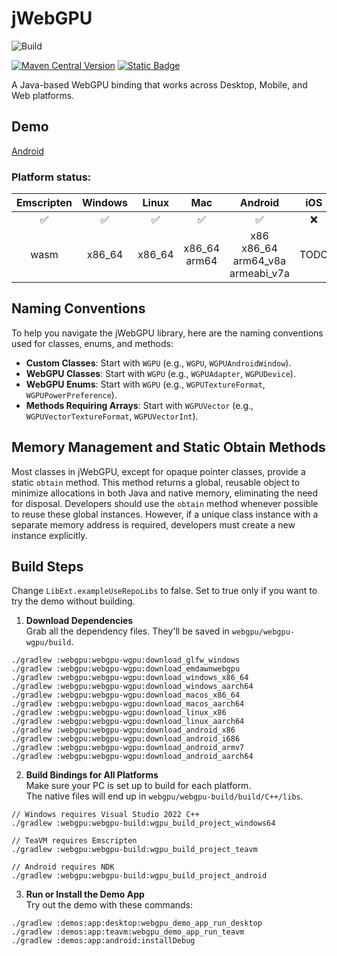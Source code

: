 # jWebGPU

![Build](https://github.com/xpenatan/jWebGPU/actions/workflows/snapshot.yml/badge.svg)

[![Maven Central Version](https://img.shields.io/maven-central/v/com.github.xpenatan.jWebGPU/webgpu-core)](https://central.sonatype.com/artifact/com.github.xpenatan.jWebGPU/webgpu-core)
[![Static Badge](https://img.shields.io/badge/snapshot---SNAPSHOT-red)](https://central.sonatype.com/service/rest/repository/browse/maven-snapshots/com/github/xpenatan/jWebGPU/)

A Java-based WebGPU binding that works across Desktop, Mobile, and Web platforms.

## Demo
[Android](https://play.google.com/store/apps/details?id=com.github.xpenatan.webgpu.demo)

### Platform status:

| Emscripten | Windows | Linux |       Mac       |                   Android                   | iOS  |
|:----------:|:-------:|:-----:|:---------------:|:-------------------------------------------:|:----:|
|     ✅      |    ✅    |   ✅   |        ✅        |                      ✅                      |  ❌   |
|    wasm    |   x86_64   |  x86_64  | x86_64<br>arm64 |  x86<br>x86_64<br>arm64_v8a<br>armeabi_v7a  | TODO |


## Naming Conventions
To help you navigate the jWebGPU library, here are the naming conventions used for classes, enums, and methods:

- **Custom Classes**: Start with `WGPU` (e.g., `WGPU`, `WGPUAndroidWindow`).
- **WebGPU Classes**: Start with `WGPU` (e.g., `WGPUAdapter`, `WGPUDevice`).
- **WebGPU Enums**: Start with `WGPU` (e.g., `WGPUTextureFormat`, `WGPUPowerPreference`).
- **Methods Requiring Arrays**: Start with `WGPUVector` (e.g., `WGPUVectorTextureFormat`, `WGPUVectorInt`).

## Memory Management and Static Obtain Methods
Most classes in jWebGPU, except for opaque pointer classes, provide a static `obtain` method. 
This method returns a global, reusable object to minimize allocations in both Java and native memory, eliminating the need for disposal. 
Developers should use the `obtain` method whenever possible to reuse these global instances. However, if a unique class instance with a separate memory address is required, developers must create a new instance explicitly.

## Build Steps

Change `LibExt.exampleUseRepoLibs` to false. Set to true only if you want to try the demo without building.

1) **Download Dependencies**  
   Grab all the dependency files. They'll be saved in `webgpu/webgpu-wgpu/build`.
```
./gradlew :webgpu:webgpu-wgpu:download_glfw_windows
./gradlew :webgpu:webgpu-wgpu:download_emdawnwebgpu
./gradlew :webgpu:webgpu-wgpu:download_windows_x86_64
./gradlew :webgpu:webgpu-wgpu:download_windows_aarch64
./gradlew :webgpu:webgpu-wgpu:download_macos_x86_64
./gradlew :webgpu:webgpu-wgpu:download_macos_aarch64
./gradlew :webgpu:webgpu-wgpu:download_linux_x86
./gradlew :webgpu:webgpu-wgpu:download_linux_aarch64
./gradlew :webgpu:webgpu-wgpu:download_android_x86
./gradlew :webgpu:webgpu-wgpu:download_android_i686
./gradlew :webgpu:webgpu-wgpu:download_android_armv7
./gradlew :webgpu:webgpu-wgpu:download_android_aarch64
```

2) **Build Bindings for All Platforms**  
   Make sure your PC is set up to build for each platform.  
   The native files will end up in `webgpu/webgpu-build/build/C++/libs`.
```
// Windows requires Visual Studio 2022 C++
./gradlew :webgpu:webgpu-build:wgpu_build_project_windows64

// TeaVM requires Emscripten
./gradlew :webgpu:webgpu-build:wgpu_build_project_teavm

// Android requires NDK
./gradlew :webgpu:webgpu-build:wgpu_build_project_android
```

3) **Run or Install the Demo App**  
   Try out the demo with these commands:
```
./gradlew :demos:app:desktop:webgpu_demo_app_run_desktop
./gradlew :demos:app:teavm:webgpu_demo_app_run_teavm
./gradlew :demos:app:android:installDebug
```